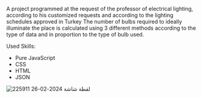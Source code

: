 A project programmed at the request of the professor of electrical lighting, according to his customized requests and according to the lighting schedules approved in Turkey
The number of bulbs required to ideally illuminate the place is calculated using 3 different methods according to the type of data and in proportion to the type of bulb used.

Used Skills:
- Pure JavaScript
- CSS
- HTML
- JSON

![لقطة شاشة 2024-02-26 225911](https://github.com/MucahidDeveloper/AydinlatmaProject/assets/127043807/83d96f39-3631-4ea6-935d-130027de574f)
